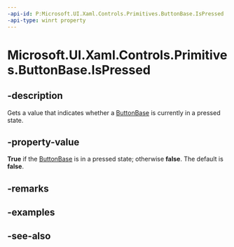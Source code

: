 ```yaml
---
-api-id: P:Microsoft.UI.Xaml.Controls.Primitives.ButtonBase.IsPressed
-api-type: winrt property
---
```


<!-- Property syntax
public bool IsPressed { get; }
-->

# Microsoft.UI.Xaml.Controls.Primitives.ButtonBase.IsPressed

## -description
Gets a value that indicates whether a [ButtonBase](buttonbase.md) is currently in a pressed state.

## -property-value
**True** if the [ButtonBase](buttonbase.md) is in a pressed state; otherwise **false**. The default is **false**.

## -remarks

## -examples

## -see-also
